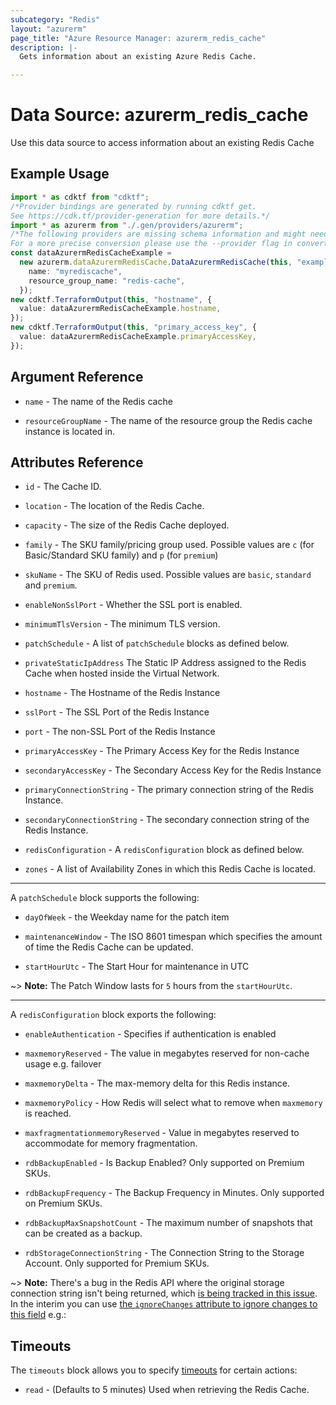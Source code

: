 ```yaml
---
subcategory: "Redis"
layout: "azurerm"
page_title: "Azure Resource Manager: azurerm_redis_cache"
description: |-
  Gets information about an existing Azure Redis Cache.

---
```


# Data Source: azurerm\_redis\_cache

Use this data source to access information about an existing Redis Cache

## Example Usage

```typescript
import * as cdktf from "cdktf";
/*Provider bindings are generated by running cdktf get.
See https://cdk.tf/provider-generation for more details.*/
import * as azurerm from "./.gen/providers/azurerm";
/*The following providers are missing schema information and might need manual adjustments to synthesize correctly: azurerm.
For a more precise conversion please use the --provider flag in convert.*/
const dataAzurermRedisCacheExample =
  new azurerm.dataAzurermRedisCache.DataAzurermRedisCache(this, "example", {
    name: "myrediscache",
    resource_group_name: "redis-cache",
  });
new cdktf.TerraformOutput(this, "hostname", {
  value: dataAzurermRedisCacheExample.hostname,
});
new cdktf.TerraformOutput(this, "primary_access_key", {
  value: dataAzurermRedisCacheExample.primaryAccessKey,
});

```

## Argument Reference

*   `name` - The name of the Redis cache

*   `resourceGroupName` - The name of the resource group the Redis cache instance is located in.

## Attributes Reference

*   `id` - The Cache ID.

*   `location` - The location of the Redis Cache.

*   `capacity` - The size of the Redis Cache deployed.

*   `family` - The SKU family/pricing group used. Possible values are `c` (for Basic/Standard SKU family) and `p` (for `premium`)

*   `skuName` - The SKU of Redis used. Possible values are `basic`, `standard` and `premium`.

*   `enableNonSslPort` - Whether the SSL port is enabled.

*   `minimumTlsVersion` - The minimum TLS version.

*   `patchSchedule` - A list of `patchSchedule` blocks as defined below.

*   `privateStaticIpAddress` The Static IP Address assigned to the Redis Cache when hosted inside the Virtual Network.

*   `hostname` - The Hostname of the Redis Instance

*   `sslPort` - The SSL Port of the Redis Instance

*   `port` - The non-SSL Port of the Redis Instance

*   `primaryAccessKey` - The Primary Access Key for the Redis Instance

*   `secondaryAccessKey` - The Secondary Access Key for the Redis Instance

*   `primaryConnectionString` - The primary connection string of the Redis Instance.

*   `secondaryConnectionString` - The secondary connection string of the Redis Instance.

*   `redisConfiguration` - A `redisConfiguration` block as defined below.

*   `zones` - A list of Availability Zones in which this Redis Cache is located.

***

A `patchSchedule` block supports the following:

*   `dayOfWeek` - the Weekday name for the patch item

*   `maintenanceWindow` - The ISO 8601 timespan which specifies the amount of time the Redis Cache can be updated.

*   `startHourUtc` - The Start Hour for maintenance in UTC

\~> **Note:** The Patch Window lasts for `5` hours from the `startHourUtc`.

***

A `redisConfiguration` block exports the following:

*   `enableAuthentication` - Specifies if authentication is enabled

*   `maxmemoryReserved` - The value in megabytes reserved for non-cache usage e.g. failover

*   `maxmemoryDelta` - The max-memory delta for this Redis instance.

*   `maxmemoryPolicy` - How Redis will select what to remove when `maxmemory` is reached.

*   `maxfragmentationmemoryReserved` - Value in megabytes reserved to accommodate for memory fragmentation.

*   `rdbBackupEnabled` - Is Backup Enabled? Only supported on Premium SKUs.

*   `rdbBackupFrequency` - The Backup Frequency in Minutes. Only supported on Premium SKUs.

*   `rdbBackupMaxSnapshotCount` - The maximum number of snapshots that can be created as a backup.

*   `rdbStorageConnectionString` - The Connection String to the Storage Account. Only supported for Premium SKUs.

\~> **Note:** There's a bug in the Redis API where the original storage connection string isn't being returned, which [is being tracked in this issue](https://github.com/Azure/azure-rest-api-specs/issues/3037). In the interim you can use [the `ignoreChanges` attribute to ignore changes to this field](https://www.terraform.io/language/meta-arguments/lifecycle#ignore_changess) e.g.:

## Timeouts

The `timeouts` block allows you to specify [timeouts](https://www.terraform.io/language/resources/syntax#operation-timeouts) for certain actions:

* `read` - (Defaults to 5 minutes) Used when retrieving the Redis Cache.
